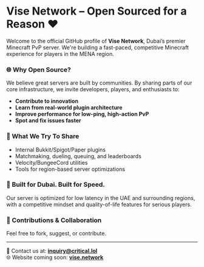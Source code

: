 # Vise Network – Open Sourced for a Reason ❤️

Welcome to the official GitHub profile of **Vise Network**, Dubai’s premier Minecraft PvP server. We're building a fast-paced, competitive Minecraft experience for players in the MENA region.

### 🌐 Why Open Source?
We believe great servers are built by communities. By sharing parts of our core infrastructure, we invite developers, players, and enthusiasts to:
- **Contribute to innovation**
- **Learn from real-world plugin architecture**
- **Improve performance for low-ping, high-action PvP**
- **Spot and fix issues faster**

### 👀 What We Try To Share
- Internal Bukkit/Spigot/Paper plugins
- Matchmaking, dueling, queuing, and leaderboards
- Velocity/BungeeCord utilities
- Tools for region-based server optimizations

### 🚀 Built for Dubai. Built for Speed.
Our server is optimized for low latency in the UAE and surrounding regions, with a competitive mindset and quality-of-life features for serious players.

### 🤝 Contributions & Collaboration
Feel free to fork, suggest, or contribute.

---

📧 Contact us at: **inquiry@critical.lol**  
🌐 Website coming soon: **[vise.network](https://vise.network)**  
